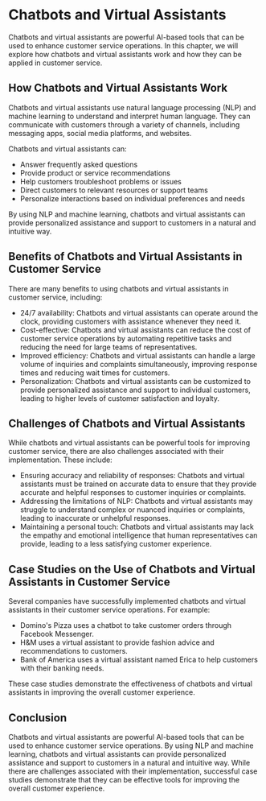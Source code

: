 Chatbots and Virtual Assistants
=============================================================================================

Chatbots and virtual assistants are powerful AI-based tools that can be used to enhance customer service operations. In this chapter, we will explore how chatbots and virtual assistants work and how they can be applied in customer service.

How Chatbots and Virtual Assistants Work
----------------------------------------

Chatbots and virtual assistants use natural language processing (NLP) and machine learning to understand and interpret human language. They can communicate with customers through a variety of channels, including messaging apps, social media platforms, and websites.

Chatbots and virtual assistants can:

* Answer frequently asked questions
* Provide product or service recommendations
* Help customers troubleshoot problems or issues
* Direct customers to relevant resources or support teams
* Personalize interactions based on individual preferences and needs

By using NLP and machine learning, chatbots and virtual assistants can provide personalized assistance and support to customers in a natural and intuitive way.

Benefits of Chatbots and Virtual Assistants in Customer Service
---------------------------------------------------------------

There are many benefits to using chatbots and virtual assistants in customer service, including:

* 24/7 availability: Chatbots and virtual assistants can operate around the clock, providing customers with assistance whenever they need it.
* Cost-effective: Chatbots and virtual assistants can reduce the cost of customer service operations by automating repetitive tasks and reducing the need for large teams of representatives.
* Improved efficiency: Chatbots and virtual assistants can handle a large volume of inquiries and complaints simultaneously, improving response times and reducing wait times for customers.
* Personalization: Chatbots and virtual assistants can be customized to provide personalized assistance and support to individual customers, leading to higher levels of customer satisfaction and loyalty.

Challenges of Chatbots and Virtual Assistants
---------------------------------------------

While chatbots and virtual assistants can be powerful tools for improving customer service, there are also challenges associated with their implementation. These include:

* Ensuring accuracy and reliability of responses: Chatbots and virtual assistants must be trained on accurate data to ensure that they provide accurate and helpful responses to customer inquiries or complaints.
* Addressing the limitations of NLP: Chatbots and virtual assistants may struggle to understand complex or nuanced inquiries or complaints, leading to inaccurate or unhelpful responses.
* Maintaining a personal touch: Chatbots and virtual assistants may lack the empathy and emotional intelligence that human representatives can provide, leading to a less satisfying customer experience.

Case Studies on the Use of Chatbots and Virtual Assistants in Customer Service
------------------------------------------------------------------------------

Several companies have successfully implemented chatbots and virtual assistants in their customer service operations. For example:

* Domino's Pizza uses a chatbot to take customer orders through Facebook Messenger.
* H\&M uses a virtual assistant to provide fashion advice and recommendations to customers.
* Bank of America uses a virtual assistant named Erica to help customers with their banking needs.

These case studies demonstrate the effectiveness of chatbots and virtual assistants in improving the overall customer experience.

Conclusion
----------

Chatbots and virtual assistants are powerful AI-based tools that can be used to enhance customer service operations. By using NLP and machine learning, chatbots and virtual assistants can provide personalized assistance and support to customers in a natural and intuitive way. While there are challenges associated with their implementation, successful case studies demonstrate that they can be effective tools for improving the overall customer experience.


